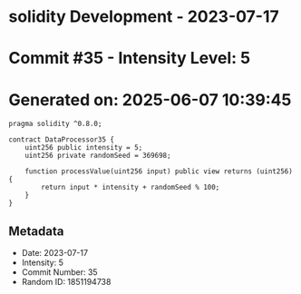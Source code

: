 ﻿# solidity Development - 2023-07-17
# Commit #35 - Intensity Level: 5
# Generated on: 2025-06-07 10:39:45
```solidity
pragma solidity ^0.8.0;

contract DataProcessor35 {
    uint256 public intensity = 5;
    uint256 private randomSeed = 369698;

    function processValue(uint256 input) public view returns (uint256) {
        return input * intensity + randomSeed % 100;
    }
}
```
## Metadata
- Date: 2023-07-17
- Intensity: 5
- Commit Number: 35
- Random ID: 1851194738
